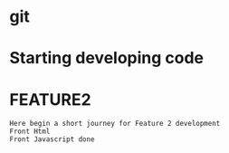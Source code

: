 # git
# Starting developing code


# FEATURE2
    Here begin a short journey for Feature 2 development
    Front Html 
    Front Javascript done
